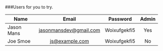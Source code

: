 ###Users for you to try.


| Name          | Email                  | Password     | Admin  |
| ------------- |:-------------:         |:-----:       |:-----:|
| Jason Mans    | jasonmansdev@gmail.com | Woixufgekfi5 | Yes |
| Joe Smoe      | js@example.com         | Woixufgekfi5 | No |